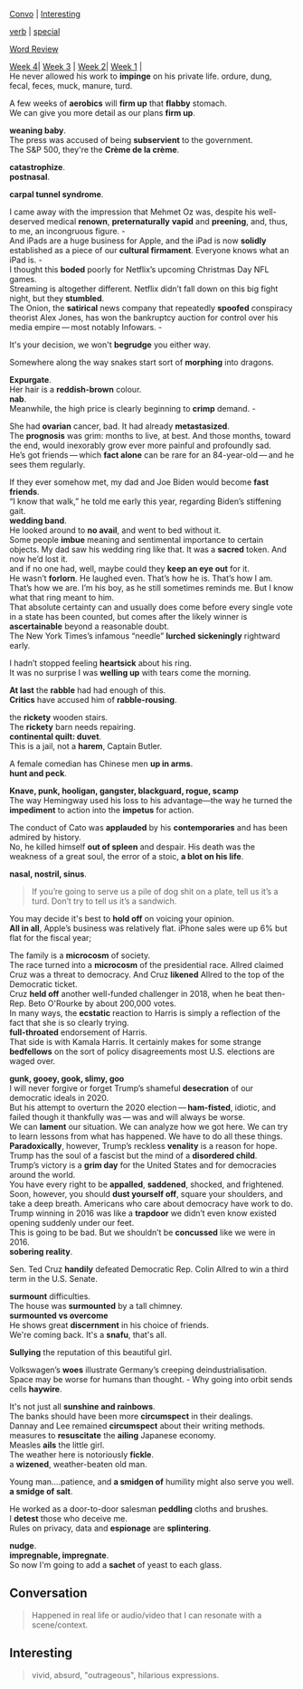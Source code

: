 
[Convo](#conversation) | [Interesting](#interesting)  

[verb](../../special/2024/verb-24.md) | [special](../../special/2024/special-words-24.md)  

[Word Review](../../words-review.md)  

[Week 4](#week-4)| [Week 3](#week-3) | [Week 2](#week-2)| [Week 1](#week-1) |  
He never allowed his work to **impinge** on his private life.
ordure, dung, fecal, feces, muck, manure, turd.  



A few weeks of **aerobics** will **firm up** that **flabby** stomach.  
We can give you more detail as our plans **firm up**.   


**weaning baby**.  
The press was accused of being **subservient** to the government.  
The S&P 500, they're the **Crème de la crème**.  

**catastrophize**.  
**postnasal**.  

**carpal tunnel syndrome**.  

I came away with the impression that Mehmet Oz was, despite his well-deserved medical **renown**, **preternaturally** **vapid** and **preening**, and, thus, to me, an incongruous figure. -  
And iPads are a huge business for Apple, and the iPad is now **solidly** established as a piece of our **cultural firmament**. Everyone knows what an iPad is. -  
I thought this **boded** poorly for Netflix’s upcoming Christmas Day NFL games.  
Streaming is altogether different. Netflix didn’t fall down on this big fight night, but they **stumbled**.  
The Onion, the **satirical** news company that repeatedly **spoofed** conspiracy theorist Alex Jones, has won the bankruptcy auction for control over his media empire — most notably Infowars. -  


It's your decision, we won't **begrudge** you either way.  

Somewhere along the way snakes start sort of **morphing** into dragons.  

**Expurgate**.  
Her hair is a **reddish-brown** colour.  
**nab**.  
Meanwhile, the high price is clearly beginning to **crimp** demand. -  


She had **ovarian** cancer, bad. It had already **metastasized**.  
The **prognosis** was grim: months to live, at best. And those months, toward the end, would inexorably grow ever more painful and profoundly sad.  
He’s got friends — which **fact alone** can be rare for an 84-year-old — and he sees them regularly.  

If they ever somehow met, my dad and Joe Biden would become **fast friends**.  
“I know that walk,” he told me early this year, regarding Biden’s stiffening gait.  
**wedding band**.  
He looked around to **no avail**, and went to bed without it.  
Some people **imbue** meaning and sentimental importance to certain objects. My dad saw his wedding ring like that. It was a **sacred** token. And now he’d lost it.  
and if no one had, well, maybe could they **keep an eye out** for it.  
He wasn’t **forlorn**. He laughed even. That’s how he is. That’s how I am. That’s how we are. I’m his boy, as he still sometimes reminds me. But I know what that ring meant to him.  
That absolute certainty can and usually does come before every single vote in a state has been counted, but comes after the likely winner is **ascertainable** beyond a reasonable doubt.  
The New York Times’s infamous “needle” **lurched** **sickeningly** rightward early.  

I hadn’t stopped feeling **heartsick** about his ring.  
It was no surprise I was **welling up** with tears come the morning.  

**At last** the **rabble** had had enough of this.  
**Critics** have accused him of **rabble-rousing**.  

the **rickety** wooden stairs.  
The **rickety** barn needs repairing.  
**continental quilt: duvet**.  
This is a jail, not a **harem**, Captain Butler.  

A female comedian has Chinese men **up in arms**.  
**hunt and peck**.  

**Knave, punk, hooligan, gangster, blackguard, rogue, scamp**  
The way Hemingway used his loss to his advantage—the way he turned the **impediment** to action into the **impetus** for action.  

The conduct of Cato was **applauded** by his **contemporaries** and has been admired by history.  
No, he killed himself **out of spleen** and despair. His death was the weakness of a great soul, the error of a stoic, **a blot on his life**.  

**nasal, nostril, sinus**.  


> If you’re going to serve us a pile of dog shit on a plate, tell us it’s a turd. Don’t try to tell us it’s a sandwich.  


You may decide it's best to **hold off** on voicing your opinion.  
**All in all**, Apple’s business was relatively flat. iPhone sales were up 6% but flat for the fiscal year;  

The family is a **microcosm** of society.  
The race turned into a **microcosm** of the presidential race. Allred claimed Cruz was a threat to democracy. And Cruz **likened** Allred to the top of the Democratic ticket.  
Cruz **held off** another well-funded challenger in 2018, when he beat then-Rep. Beto O'Rourke by about 200,000 votes.  
In many ways, the **ecstatic** reaction to Harris is simply a reflection of the fact that she is so clearly trying.  
**full-throated** endorsement of Harris.  
That side is with Kamala Harris. It certainly makes for some strange **bedfellows** on the sort of policy disagreements most U.S. elections are waged over.  


**gunk, gooey, gook, slimy, goo**  
I will never forgive or forget Trump’s shameful **desecration** of our democratic ideals in 2020.  
But his attempt to overturn the 2020 election — **ham-fisted**, idiotic, and failed though it thankfully was — was and will always be worse.  
We can **lament** our situation. We can analyze how we got here. We can try to learn lessons from what has happened. We have to do all these things.  
**Paradoxically**, however, Trump’s reckless **venality** is a reason for hope. Trump has the soul of a fascist but the mind of a **disordered child**.  
Trump’s victory is a **grim day** for the United States and for democracies around the world.  
You have every right to be **appalled**, **saddened**, shocked, and frightened.  
Soon, however, you should **dust yourself off**, square your shoulders, and take a deep breath. Americans who care about democracy have work to do.  
Trump winning in 2016 was like a **trapdoor** we didn’t even know existed opening suddenly under our feet.  
This is going to be bad. But we shouldn’t be **concussed** like we were in 2016.  
**sobering reality**.  

Sen. Ted Cruz **handily** defeated Democratic Rep. Colin Allred to win a third term in the U.S. Senate.  

**surmount** difficulties.  
The house was **surmounted** by a tall chimney.  
**surmounted vs overcome**  
He shows great **discernment** in his choice of friends.  
We're coming back. It's a **snafu**, that's all.  

**Sullying** the reputation of this beautiful girl.  

Volkswagen’s **woes** illustrate Germany’s creeping deindustrialisation.  
Space may be worse for humans than thought. - Why going into orbit sends cells **haywire**.  


It's not just all **sunshine and rainbows**.  
The banks should have been more **circumspect** in their dealings.  
Dannay and Lee remained **circumspect** about their writing methods.  
measures to **resuscitate** the **ailing** Japanese economy.  
Measles **ails** the little girl.  
The weather here is notoriously **fickle**.  
a **wizened**, weather-beaten old man.  


Young man....patience, and **a smidgen of** humility might also serve you well.  
**a smidge of salt**.  

He worked as a door-to-door salesman **peddling** cloths and brushes.  
I **detest** those who deceive me.  
Rules on privacy, data and **espionage** are **splintering**.  

**nudge**.  
**impregnable, impregnate**.  
So now I'm going to add a **sachet** of yeast to each glass.  


## Conversation  
> Happened in real life or audio/video that I can resonate with a scene/context.  


## Interesting  
> vivid, absurd, "outrageous", hilarious expressions.  




